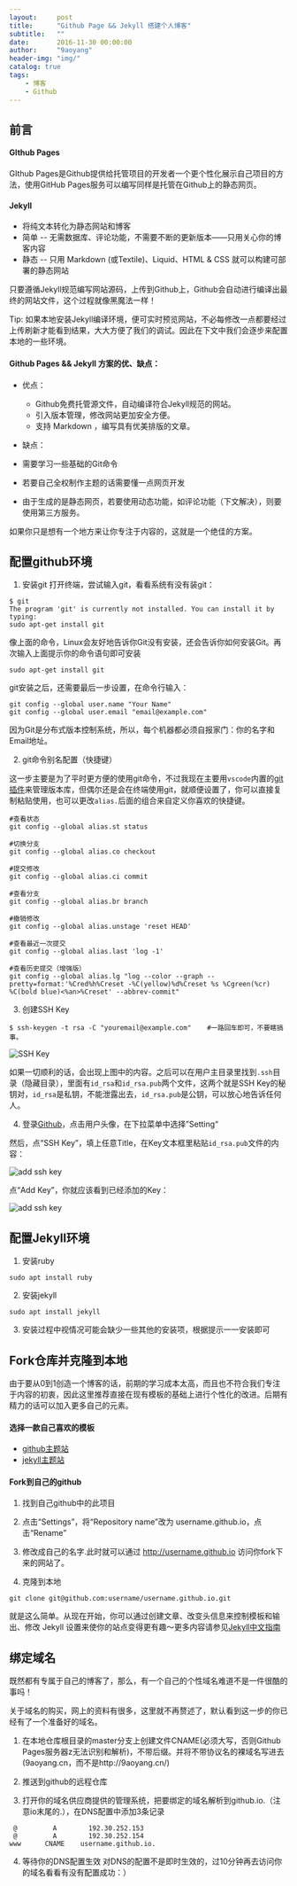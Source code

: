 ```yaml
---
layout:     post
title:      "Github Page && Jekyll 搭建个人博客"
subtitle:   ""
date:       2016-11-30 00:00:00 
author:     "9aoyang"
header-img: "img/"
catalog: true
tags:
    - 博客 
    - Github
---
```




## 前言
#### GIthub Pages
GIthub Pages是Github提供给托管项目的开发者一个更个性化展示自己项目的方法，使用GitHub Pages服务可以编写同样是托管在Github上的静态网页。

#### Jekyll
- 将纯文本转化为静态网站和博客
- 简单 -- 无需数据库、评论功能，不需要不断的更新版本——只用关心你的博客内容
- 静态 -- 只用 Markdown (或Textile)、Liquid、HTML & CSS 就可以构建可部署的静态网站

只要遵循Jekyll规范编写网站源码，上传到Github上，Github会自动进行编译出最终的网站文件，这个过程就像黑魔法一样！

Tip: 如果本地安装Jekyll编译环境，便可实时预览网站，不必每修改一点都要经过上传刷新才能看到结果，大大方便了我们的调试。因此在下文中我们会逐步来配置本地的一些环境。

#### Github Pages && Jekyll 方案的优、缺点：
- 优点：
  - Github免费托管源文件，自动编译符合Jekyll规范的网站。
  - 引入版本管理，修改网站更加安全方便。
  - 支持 Markdown ，编写具有优美排版的文章。

- 缺点：
 - 需要学习一些基础的Git命令
 - 若要自己全权制作主题的话需要懂一点网页开发
 - 由于生成的是静态网页，若要使用动态功能，如评论功能（下文解决），则要使用第三方服务。

 如果你只是想有一个地方来让你专注于内容的，这就是一个绝佳的方案。



## 配置github环境
1. 安装git
打开终端，尝试输入git，看看系统有没有装git：

```
$ git
The program 'git' is currently not installed. You can install it by typing:
sudo apt-get install git
```
像上面的命令，Linux会友好地告诉你Git没有安装，还会告诉你如何安装Git。再次输入上面提示你的命令语句即可安装
```
sudo apt-get install git
```

git安装之后，还需要最后一步设置，在命令行输入：

```
git config --global user.name "Your Name"
git config --global user.email "email@example.com"
```
因为Git是分布式版本控制系统，所以，每个机器都必须自报家门：你的名字和Email地址。

2. git命令别名配置（快捷键）

这一步主要是为了平时更方便的使用git命令，不过我现在主要用`vscode`内置的[git插件](https://marketplace.visualstudio.com/items?itemName=KnisterPeter.vscode-github)来管理版本库，但偶尔还是会在终端使用git，就顺便设置了，你可以直接复制粘贴使用，也可以更改`alias.`后面的组合来自定义你喜欢的快捷键。
```
#查看状态
git config --global alias.st status

#切换分支
git config --global alias.co checkout

#提交修改
git config --global alias.ci commit

#查看分支
git config --global alias.br branch

#撤销修改
git config --global alias.unstage 'reset HEAD'

#查看最近一次提交
git config --global alias.last 'log -1'

#查看历史提交（增强版）
git config --global alias.lg "log --color --graph --pretty=format:'%Cred%h%Creset -%C(yellow)%d%Creset %s %Cgreen(%cr) %C(bold blue)<%an>%Creset' --abbrev-commit"
```

3. 创建SSH Key
```
$ ssh-keygen -t rsa -C "youremail@example.com"    #一路回车即可，不要瞎搞事。
```
<img src="/img/in-post/bulid-myblog/SSH_Key.png" alt="SSH Key" title="SSH Key">

如果一切顺利的话，会出现上图中的内容。之后可以在用户主目录里找到`.ssh`目录（隐藏目录），里面有`id_rsa`和`id_rsa.pub`两个文件，这两个就是SSH Key的秘钥对，`id_rsa`是私钥，不能泄露出去，`id_rsa.pub`是公钥，可以放心地告诉任何人。

4. 登录[Github](https://github.com/)，点击用户头像，在下拉菜单中选择”Setting“

然后，点“SSH Key”，填上任意Title，在Key文本框里粘贴`id_rsa.pub`文件的内容：

<img src="/img/in-post/bulid-myblog/ssh-key.png" alt="add ssh key" title="">

点“Add Key”，你就应该看到已经添加的Key：

<img src="/img/in-post/bulid-myblog/ssh-key1.png" alt="add ssh key" title="">


## 配置Jekyll环境

1. 安装ruby

```
sudo apt install ruby
```

2. 安装jekyll

```
sudo apt install jekyll
```

3. 安装过程中视情况可能会缺少一些其他的安装项，根据提示一一安装即可

## Fork仓库并克隆到本地
由于要从0到1创造一个博客的话，前期的学习成本太高，而且也不符合我们专注于内容的初衷，因此这里推荐直接在现有模板的基础上进行个性化的改进。后期有精力的话可以加入更多自己的元素。

#### 选择一款自己喜欢的模板
- [github主题站](https://github.com/jekyll/jekyll/wiki/sites)
- [jekyll主题站](http://jekyllthemes.org/)

#### Fork到自己的github
1. 找到自己github中的此项目

2. 点击“Settings”，将“Repository name”改为 username.github.io，点击“Rename”

3. 修改成自己的名字.此时就可以通过 http://username.github.io 访问你fork下来的网站了。

4. 克隆到本地
```
git clone git@github.com:username/username.github.io.git
```

就是这么简单。从现在开始，你可以通过创建文章、改变头信息来控制模板和输出、修改 Jekyll 设置来使你的站点变得更有趣～更多内容请参见[Jekyll中文指南](http://jekyllcn.com/docs/home/)


## 绑定域名
既然都有专属于自己的博客了，那么，有一个自己的个性域名难道不是一件很酷的事吗！

关于域名的购买，网上的资料有很多，这里就不再赘述了，默认看到这一步的你已经有了一个准备好的域名。

1. 在本地仓库根目录的master分支上创建文件CNAME(必须大写，否则Github Pages服务器z无法识别和解析)，不带后缀。并将不带协议名的裸域名写进去(9aoyang.cn，而不是http://9aoyang.cn/)

2. 推送到github的远程仓库

3. 打开你的域名供应商提供的管理系统，把要绑定的域名解析到github.io.（注意io末尾的.），在DNS配置中添加3条记录
```
 @         A        192.30.252.153
 @         A        192.30.252.154   
www      CNAME    username.github.io.
```

4. 等待你的DNS配置生效
对DNS的配置不是即时生效的，过10分钟再去访问你的域名看看有没有配置成功：）